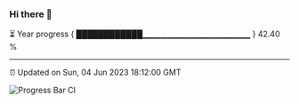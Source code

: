 ### Hi there 👋

⏳ Year progress { ████████████▁▁▁▁▁▁▁▁▁▁▁▁▁▁▁▁▁▁ } 42.40 %

---

⏰ Updated on Sun, 04 Jun 2023 18:12:00 GMT

![Progress Bar CI](https://github.com/liununu/liununu/workflows/Progress%20Bar%20CI/badge.svg)
